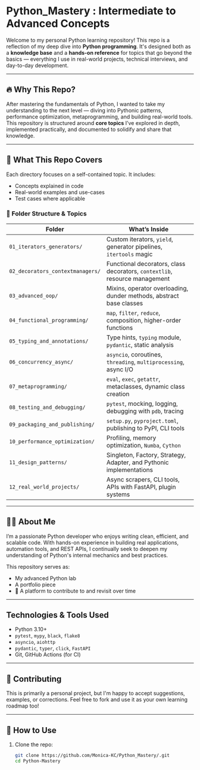# Python_Mastery : Intermediate to Advanced Concepts

Welcome to my personal Python learning repository! This repo is a reflection of my deep dive into **Python programming**. It's designed both as a **knowledge base** and a **hands-on reference** for topics that go beyond the basics — everything I use in real-world projects, technical interviews, and day-to-day development.

---

## 🔥 Why This Repo?

After mastering the fundamentals of Python, I wanted to take my understanding to the next level — diving into Pythonic patterns, performance optimization, metaprogramming, and building real-world tools. This repository is structured around **core topics** I’ve explored in depth, implemented practically, and documented to solidify and share that knowledge.

---

## 🚀 What This Repo Covers

Each directory focuses on a self-contained topic. It includes:
- Concepts explained in code
- Real-world examples and use-cases
- Test cases where applicable

### 📂 Folder Structure & Topics

| Folder                          | What’s Inside |
|--------------------------------|----------------|
| `01_iterators_generators/`     | Custom iterators, `yield`, generator pipelines, `itertools` magic |
| `02_decorators_contextmanagers/` | Functional decorators, class decorators, `contextlib`, resource management |
| `03_advanced_oop/`             | Mixins, operator overloading, dunder methods, abstract base classes |
| `04_functional_programming/`   | `map`, `filter`, `reduce`, composition, higher-order functions |
| `05_typing_and_annotations/`   | Type hints, `typing` module, `pydantic`, static analysis |
| `06_concurrency_async/`        | `asyncio`, coroutines, `threading`, `multiprocessing`, async I/O |
| `07_metaprogramming/`          | `eval`, `exec`, `getattr`, metaclasses, dynamic class creation |
| `08_testing_and_debugging/`    | `pytest`, mocking, logging, debugging with `pdb`, tracing |
| `09_packaging_and_publishing/` | `setup.py`, `pyproject.toml`, publishing to PyPI, CLI tools |
| `10_performance_optimization/` | Profiling, memory optimization, `Numba`, `Cython` |
| `11_design_patterns/`          | Singleton, Factory, Strategy, Adapter, and Pythonic implementations |
| `12_real_world_projects/`      | Async scrapers, CLI tools, APIs with FastAPI, plugin systems |

---

## 👨‍💻 About Me

I’m a passionate Python developer who enjoys writing clean, efficient, and scalable code. With hands-on experience in building real applications, automation tools, and REST APIs, I continually seek to deepen my understanding of Python's internal mechanics and best practices.

This repository serves as:
- My advanced Python lab
- A portfolio piece
- 🎯 A platform to contribute to and revisit over time

---

## Technologies & Tools Used

- Python 3.10+
- `pytest`, `mypy`, `black`, `flake8`
- `asyncio`, `aiohttp`
- `pydantic`, `typer`, `click`, `FastAPI`
- Git, GitHub Actions (for CI)

---

## 🤝 Contributing

This is primarily a personal project, but I'm happy to accept suggestions, examples, or corrections. Feel free to fork and use it as your own learning roadmap too!

---

## 📌 How to Use

1. Clone the repo:
   ```bash
   git clone https://github.com/Monica-KC/Python_Mastery/.git
   cd Python-Mastery
